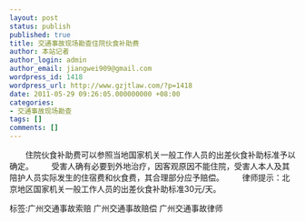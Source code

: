 ```yaml
---
layout: post
status: publish
published: true
title: 交通事故现场勘查住院伙食补助费
author: 本站记者
author_login: admin
author_email: jiangwei909@gmail.com
wordpress_id: 1418
wordpress_url: http://www.gzjtlaw.com/?p=1418
date: 2011-05-29 09:26:05.000000000 +08:00
categories:
- 交通事故现场勘查
tags: []
comments: []
---
```

　　住院伙食补助费可以参照当地国家机关一般工作人员的出差伙食补助标准予以确定。　　受害人确有必要到外地治疗，因客观原因不能住院，受害人本人及其陪护人员实际发生的住宿费和伙食费，其合理部分应予赔偿。　　律师提示：北京地区国家机关一般工作人员的出差伙食补助标准30元&#47;天。标签:广州交通事故索赔 广州交通事故赔偿 广州交通事故律师
